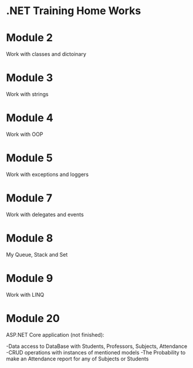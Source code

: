 # .NET Training Home Works

# Module 2
  Work with classes and dictoinary
  
# Module 3
  Work with strings
  
# Module 4
  Work with OOP
    
# Module 5
  Work with exceptions and loggers
      
# Module 7
  Work with delegates and events
        
# Module 8
  My Queue, Stack and Set
          
# Module 9
  Work with LINQ
            
# Module 20
  ASP.NET Core application (not finished):
  
  -Data access to DataBase with Students, Professors, Subjects, Attendance
  -CRUD operations with instances of mentioned models
  -The Probability to make an Attendance report for any of Subjects or Students
